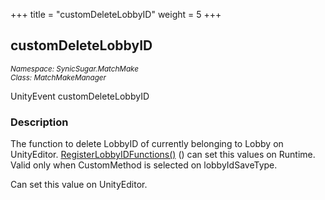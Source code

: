 +++
title = "customDeleteLobbyID"
weight = 5
+++
## customDeleteLobbyID
<small>*Namespace: SynicSugar.MatchMake* <br>
*Class: MatchMakeManager* </small>

UnityEvent customDeleteLobbyID


### Description
The function to delete LobbyID of currently belonging to Lobby on UnityEditor. 
[RegisterLobbyIDFunctions()](../../MatchMakeManager/registerlobbyidfunctions) () can set this values on Runtime.
Valid only when CustomMethod is selected on lobbyIdSaveType.

Can set this value on UnityEditor.
